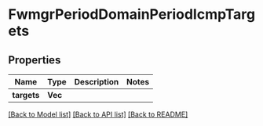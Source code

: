 # FwmgrPeriodDomainPeriodIcmpTargets

## Properties

Name | Type | Description | Notes
------------ | ------------- | ------------- | -------------
**targets** | **Vec<String>** |  |

[[Back to Model list]](../README.md#documentation-for-models) [[Back to API list]](../README.md#documentation-for-api-endpoints) [[Back to README]](../README.md)
